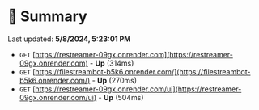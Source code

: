 # 📖 Summary
Last updated: **5/8/2024, 5:23:01 PM**

- `GET` [https://restreamer-09gx.onrender.com](https://restreamer-09gx.onrender.com) - **Up** (314ms)
- `GET` [https://filestreambot-b5k6.onrender.com/](https://filestreambot-b5k6.onrender.com/) - **Up** (270ms)
- `GET` [https://restreamer-09gx.onrender.com/ui](https://restreamer-09gx.onrender.com/ui) - **Up** (504ms)
